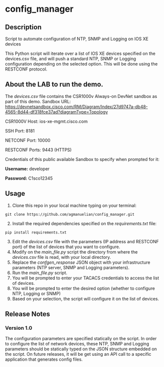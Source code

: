 # config_manager


## Description 
Script to automate configuration of NTP, SNMP and Logging on IOS XE devices

This Python script will iterate over a list of IOS XE devices specified on the devices.csv file, and will push a standard NTP, SNMP or Logging configuration depending on the selected option.
This will be done using the RESTCONF protocol.

## About the LAB to run the demo.

The _devices.csv_ file contains the CSR1000v Always-on DevNet sandbox as part of this demo. 
Sandbox URL: https://devnetsandbox.cisco.com/RM/Diagram/Index/27d9747a-db48-4565-8d44-df318fce37ad?diagramType=Topology

CSR1000V Host: ios-xe-mgmt.cisco.com

SSH Port: 8181

NETCONF Port: 10000

RESTCONF Ports: 9443 (HTTPS)


Credentials of this public available Sandbox to specify when prompted for it:

**Username:** developer

**Password:** C1sco12345

## Usage

1. Clone this repo in your local machine typing on your terminal:

```git clone https://github.com/agmanuelian/config_manager.git```

2. Install the required dependencies specified on the _requirements.txt_ file: 

```pip install requirements.txt```

3. Edit the _devices.csv_ file with the parameters (IP address and RESTCONF port) of the list of devices that you want to configure.
4. Modify on the _main_file.py_ script the directory from where the _devices.csv_ file is read, with your local directory.
5. Replace the _confgen_response_ JSON object with your infrastructure parameters (NTP server, SNMP and Logging parameters).
6. Run the _main_file.py_ script.
7. You will be prompted to enter your TACACS credentials to access the list of devices.
8. You will be prompted to enter the desired option (whether to configure NTP, Logging or SNMP)
9. Based on your selection, the script will configure it on the list of devices.

## Release Notes
### Version 1.0

The configuration parameters are specified statically on the script. In order to configure the list of network devices, these NTP, SNMP and Logging parameters should be statically typed on the JSON structure embedded on the script. On future releases, it will be get using an API call to a specific application that generates config files.
